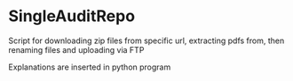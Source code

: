 # SingleAuditRepo
Script for downloading zip files from specific url, extracting pdfs from, then renaming files and uploading via FTP  
  
Explanations are inserted in python program
